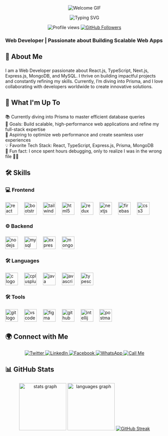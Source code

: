 <div align="center">
  <img src="https://i.postimg.cc/j28L3tgL/Black-and-White-Gradient-Personal-Linked-In-Banner.png" alt="Welcome GIF" />
</div>
<p align="center">
  <img src="https://readme-typing-svg.herokuapp.com?font=Fira+Code&size=24&duration=4000&pause=500&color=00A0F0&center=true&width=435&lines=Hey+there!!;It'sMd.+Minhaj+Uddin+Tapader;a+React+Developer;a+Fullstack+Developer;Nextjs+Developer;Front+End+Developer;" alt="Typing SVG" />
</p>
<p align="center">
  <img src="https://komarev.com/ghpvc/?username=tapader13&label=Profile%20views&color=0e75b6&style=flat" alt="Profile views" />
  <a href="https://github.com/tapader13?tab=followers"><img src="https://img.shields.io/github/followers/tapader13?label=Followers&style=social" alt="GitHub Followers"></a>
</p>

###

<h3 align="left">Web Developer | Passionate about Building Scalable Web Apps</h3>

###

<h2 align="left">🚀 About Me</h2>

###

<p align="left">I am a Web Developer passionate about React.js, TypeScript, Next.js, Express.js, MongoDB, and MySQL. I thrive on building impactful projects and constantly refining my skills. Currently, I’m diving into Prisma, and I love collaborating with developers worldwide to create innovative solutions.</p>

###

<h2 align="left">📌 What I'm Up To</h2>

###

<p align="left">📚 Currently diving into Prisma to master efficient database queries  <br>🎯 Goals: Build scalable, high-performance web applications and refine my full-stack expertise  <br>🚀 Aspiring to optimize web performance and create seamless user experiences  <br>💡 Favorite Tech Stack: React, TypeScript, Express.js, Prisma, MongoDB  <br>🎲 Fun fact: I once spent hours debugging, only to realize I was in the wrong file 🤦‍♂️</p>

###

<h2 align="left">🛠️ Skills</h2>

###

<h3 align="left">💻 Frontend</h3>

###

<div align="left">
  <img src="https://cdn.jsdelivr.net/gh/devicons/devicon/icons/react/react-original.svg" height="40" alt="react logo"  />
  <img width="12" />
  <img src="https://cdn.jsdelivr.net/gh/devicons/devicon/icons/bootstrap/bootstrap-original.svg" height="40" alt="bootstrap logo"  />
  <img width="12" />
  <img src="https://cdn.simpleicons.org/tailwindcss/06B6D4" height="40" alt="tailwindcss logo"  />
  <img width="12" />
  <img src="https://cdn.jsdelivr.net/gh/devicons/devicon/icons/html5/html5-original.svg" height="40" alt="html5 logo"  />
  <img width="12" />
  <img src="https://cdn.jsdelivr.net/gh/devicons/devicon/icons/redux/redux-original.svg" height="40" alt="redux logo"  />
  <img width="12" />
  <img src="https://skillicons.dev/icons?i=nextjs" height="40" alt="nextjs logo"  />
  <img width="12" />
  <img src="https://cdn.jsdelivr.net/gh/devicons/devicon/icons/firebase/firebase-plain.svg" height="40" alt="firebase logo"  />
  <img width="12" />
  <img src="https://cdn.jsdelivr.net/gh/devicons/devicon/icons/css3/css3-original.svg" height="40" alt="css3 logo"  />
</div>

###

<h3 align="left">⚙️ Backend</h3>

###

<div align="left">
  <img src="https://cdn.jsdelivr.net/gh/devicons/devicon/icons/nodejs/nodejs-original.svg" height="40" alt="nodejs logo"  />
  <img width="12" />
  <img src="https://cdn.jsdelivr.net/gh/devicons/devicon/icons/mysql/mysql-original.svg" height="40" alt="mysql logo"  />
  <img width="12" />
  <img src="https://cdn.simpleicons.org/express/000000" height="40" alt="express logo"  />
  <img width="12" />
  <img src="https://cdn.jsdelivr.net/gh/devicons/devicon/icons/mongodb/mongodb-original.svg" height="40" alt="mongodb logo"  />
</div>

###

<h3 align="left">🛠️ Languages</h3>

###

<div align="left">
  <img src="https://cdn.jsdelivr.net/gh/devicons/devicon/icons/c/c-original.svg" height="40" alt="c logo"  />
  <img width="12" />
  <img src="https://cdn.jsdelivr.net/gh/devicons/devicon/icons/cplusplus/cplusplus-original.svg" height="40" alt="cplusplus logo"  />
  <img width="12" />
  <img src="https://skillicons.dev/icons?i=java" height="40" alt="java logo"  />
  <img width="12" />
  <img src="https://cdn.simpleicons.org/javascript/F7DF1E" height="40" alt="javascript logo"  />
  <img width="12" />
  <img src="https://cdn.simpleicons.org/typescript/3178C6" height="40" alt="typescript logo"  />
</div>

###

<h3 align="left">🛠️ Tools</h3>

###

<div align="left">
  <img src="https://cdn.jsdelivr.net/gh/devicons/devicon/icons/git/git-original.svg" height="40" alt="git logo"  />
  <img width="12" />
  <img src="https://cdn.jsdelivr.net/gh/devicons/devicon/icons/vscode/vscode-original.svg" height="40" alt="vscode logo"  />
  <img width="12" />
  <img src="https://cdn.jsdelivr.net/gh/devicons/devicon/icons/figma/figma-original.svg" height="40" alt="figma logo"  />
  <img width="12" />
  <img src="https://cdn.jsdelivr.net/gh/devicons/devicon/icons/github/github-original.svg" height="40" alt="github logo"  />
  <img width="12" />
  <img src="https://cdn.jsdelivr.net/gh/devicons/devicon/icons/intellij/intellij-original.svg" height="40" alt="intellij logo"  />
  <img width="12" />
  <img src="https://cdn.simpleicons.org/postman/FF6C37" height="40" alt="postman logo"  />
</div>

###

<h2 align="left">🌍 Connect with Me</h2>

###

<p align="center">
  <a href="https://x.com/MinhajTapader" target="blank">
    <img src="https://img.shields.io/badge/Twitter-%231DA1F2.svg?style=for-the-badge&logo=twitter&logoColor=white" alt="Twitter" />
  </a>
  <a href="https://www.linkedin.com/in/minhaj-uddin-5b1a20338/" target="blank">
    <img src="https://img.shields.io/badge/LinkedIn-%230A66C2.svg?style=for-the-badge&logo=linkedin&logoColor=white" alt="LinkedIn" />
  </a>
  <a href="https://fb.com/profile.php?id=100075376118027" target="blank">
    <img src="https://img.shields.io/badge/Facebook-%231877F2.svg?style=for-the-badge&logo=facebook&logoColor=white" alt="Facebook" />
  </a>
  <a href="https://wa.me/8801786224382" target="blank">
    <img src="https://img.shields.io/badge/WhatsApp-%25D366.svg?style=for-the-badge&logo=whatsapp&logoColor=white" alt="WhatsApp" />
  </a>
 <a href="" target="blank">
   <img src="https://img.shields.io/badge/📞%20Call%20Me-+880--1786--224382-green?style=for-the-badge&logo=phone&logoColor=white" alt="Call Me" />
   </a>
</p>

###

<h2 align="left">📊 GitHub Stats </h2>

###

<div align="center">
  <img src="https://github-readme-stats.vercel.app/api?username=tapader13&hide_title=false&hide_rank=false&show_icons=true&include_all_commits=true&count_private=true&disable_animations=false&theme=dracula&locale=en&hide_border=false&order=1" height="150" alt="stats graph"  />
  <img src="https://github-readme-stats.vercel.app/api/top-langs?username=tapader13&locale=en&hide_title=false&layout=compact&card_width=320&langs_count=5&theme=dracula&hide_border=false&order=2" height="150" alt="languages graph"  />
  <a href="https://git.io/streak-stats">
  <img src="https://nirzak-streak-stats.vercel.app?user=tapader13&theme=dark" alt="GitHub Streak" />
</a>
</div>

###
